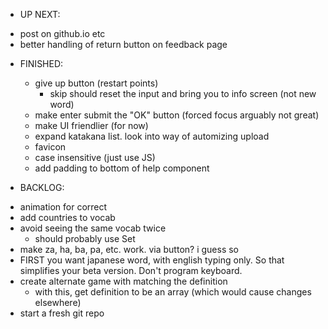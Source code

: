 - UP NEXT:

* post on github.io etc
* better handling of return button on feedback page

- FINISHED:

  - give up button (restart points)
    - skip should reset the input and bring you to info screen (not new word)
  - make enter submit the "OK" button (forced focus arguably not great)
  - make UI friendlier (for now)
  - expand katakana list. look into way of automizing upload
  - favicon
  - case insensitive (just use JS)
  - add padding to bottom of help component

- BACKLOG:

* animation for correct
* add countries to vocab
* avoid seeing the same vocab twice
  - should probably use Set
* make za, ha, ba, pa, etc. work. via button? i guess so
* FIRST you want japanese word, with english typing only. So that simplifies your beta version. Don't program keyboard.
* create alternate game with matching the definition
  - with this, get definition to be an array (which would cause changes elsewhere)
* start a fresh git repo
